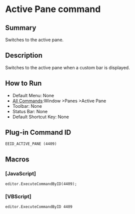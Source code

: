 # Active Pane command

## Summary

Switches to the active pane.

## Description

Switches to the active pane when a custom bar is displayed.

## How to Run

- Default Menu: None
- [All Commands](../tools/all_commands):Window
\>Panes
\>Active Pane
- Toolbar: None
- Status Bar: None
- Default Shortcut Key: None

## Plug-in Command ID

```
EEID_ACTIVE_PANE (4409)```

## Macros

### \[JavaScript\]

```
editor.ExecuteCommandByID(4409);
```

### \[VBScript\]

```
editor.ExecuteCommandByID 4409
```
